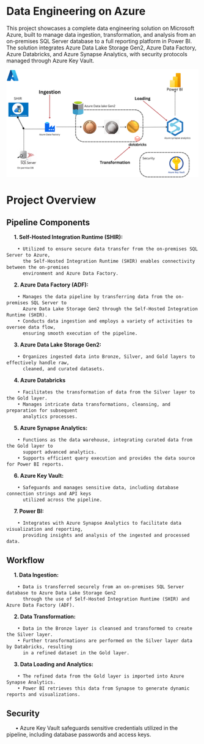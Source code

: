 # Data Engineering on Azure
This project showcases a complete data engineering solution on Microsoft Azure, built to manage data ingestion, transformation, and analysis from an on-premises SQL Server database to a full reporting platform in Power BI. The solution integrates Azure Data Lake Storage Gen2, Azure Data Factory, Azure Databricks, and Azure Synapse Analytics, with security protocols managed through Azure Key Vault.

![Alt text for image](./Screenshot/Overview.png)
# Project Overview
## Pipeline Components
&nbsp;&nbsp;&nbsp;&nbsp;&nbsp;**1. Self-Hosted Integration Runtime (SHIR):** 

        • Utilized to ensure secure data transfer from the on-premises SQL Server to Azure, 
          the Self-Hosted Integration Runtime (SHIR) enables connectivity between the on-premises 
          environment and Azure Data Factory.

&nbsp;&nbsp;&nbsp;&nbsp;&nbsp;**2. Azure Data Factory (ADF):**

        • Manages the data pipeline by transferring data from the on-premises SQL Server to 
          Azure Data Lake Storage Gen2 through the Self-Hosted Integration Runtime (SHIR).
        • Conducts data ingestion and employs a variety of activities to oversee data flow, 
          ensuring smooth execution of the pipeline.

&nbsp;&nbsp;&nbsp;&nbsp;&nbsp;**3. Azure Data Lake Storage Gen2:**

        • Organizes ingested data into Bronze, Silver, and Gold layers to effectively handle raw,
          cleaned, and curated datasets.

&nbsp;&nbsp;&nbsp;&nbsp;&nbsp;**4. Azure Databricks**

        • Facilitates the transformation of data from the Silver layer to the Gold layer.
        • Manages intricate data transformations, cleansing, and preparation for subsequent 
          analytics processes.
        
&nbsp;&nbsp;&nbsp;&nbsp;&nbsp;**5. Azure Synapse Analytics:**

        • Functions as the data warehouse, integrating curated data from the Gold layer to 
          support advanced analytics.
        • Supports efficient query execution and provides the data source for Power BI reports.
        
&nbsp;&nbsp;&nbsp;&nbsp;&nbsp;**6. Azure Key Vault:**

        • Safeguards and manages sensitive data, including database connection strings and API keys
          utilized across the pipeline.
        
&nbsp;&nbsp;&nbsp;&nbsp;&nbsp;**7. Power BI:**

        • Integrates with Azure Synapse Analytics to facilitate data visualization and reporting, 
          providing insights and analysis of the ingested and processed data.


## Workflow
&nbsp;&nbsp;&nbsp;&nbsp;&nbsp;**1. Data Ingestion:** 

        • Data is transferred securely from an on-premises SQL Server database to Azure Data Lake Storage Gen2
          through the use of Self-Hosted Integration Runtime (SHIR) and Azure Data Factory (ADF).

&nbsp;&nbsp;&nbsp;&nbsp;&nbsp;**2. Data Transformation:** 

        • Data in the Bronze layer is cleansed and transformed to create the Silver layer.
        • Further transformations are performed on the Silver layer data by Databricks, resulting
          in a refined dataset in the Gold layer.

&nbsp;&nbsp;&nbsp;&nbsp;&nbsp;**3. Data Loading and Analytics:** 

        • The refined data from the Gold layer is imported into Azure Synapse Analytics.
        • Power BI retrieves this data from Synapse to generate dynamic reports and visualizations.

## Security

&nbsp;&nbsp;&nbsp;&nbsp;&nbsp; • Azure Key Vault safeguards sensitive credentials utilized in the pipeline, including database passwords 
and access keys.
        
     
